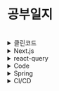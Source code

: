 # 공부일지

<br/>
<details>
<summary>클린코드</summary>
<div markdown="1">
 
* 표면적 수준에서 개선
 
</div>
</details>

<details>
<summary>Next.js</summary>
<div markdown="1">

* SSR 서버 사이드 렌더링
  * 서버에서 페이지를 렌더링하여 생성한 페이지를 클라이언트에 전송 => 
  <br> 브라우저는 페이지에서 요청한 스크립트를 다운로드하고 DOM 위에 하이드레이션함
* SSG 정적 사이트 생성
  * 빌드 과정에서 정적 페이지를 미리 렌더링해서 HTML 마크업 형태로 제공함
  * 개발 환경에서는 매요청마다 getStaticProps가 실행됨
  * revalidate : 이미 빌드가 완료된 사이트에서 주기적으로 정적인 페이지를 업데이트함 (해당 페이지만 업데이트하기 때문에 전체 페이지를 빌드할 필요가 없어짐)
* next/Link
  * 최초 실행시 해당 페이지 html을 불러옴 페이지에서 Link태그 이용시 더 이상 추가적인 html을 받아오지 않음 (자바스크립트 파일만 가져옴) ~a 태그를 이용할 땐 매번 html을 받아와야함~
    * 즉 최초 실행은 SSG로 실행되지만 페이지를 라우팅할 때는 CSR로 빠르게 이동함
  * next/link 는 특정 영역으로 들어와야 파일을 불러옴 => 불필요한 네트워크 요청을 지양함
* ISR 증분 정적 재생성
  * 어느 정도의 주기로 정적 페이지를 다시 렌더링함
* 이미지 최적화
  * 모듈 loader : 'akamai' , vercel로 배포하는 경우 loader 속성 필요 없음
* .next 폴더
  * 네트워크에 보이는 html과 자바스크립트 파일은 .next 폴더에 있음
  * cache, server, static 폴더
    * static / chunk / pages 안에는 getStaticProps-해시값의 이름의 자바스크립트 파일이 있음, 브라우저는 이것을 다운로드함
    * server / pages 안에는 html과 json이 있음
* next/image
  * 서버에서 자동으로 이미지 용량 최적화를 해줌 => webp 형식이기때문
  * quality props를 통해 얼마나 최적화 할지 정할 수 있음 기본은 75
  * placeholder="blur" 를 하면 blur 이미지가 자동으로 적용됨
  * next/image는 외부 이미지의 높이와 너비를 알 수 없음 그래서 빌드타임에 최적화 하지 못함 => 외부 링크를 사용할 때는 width와 height를 넣어야함
    * 가로 세로 크기를 모르는 외부링크를 사용시 fill 속성을 사용하고 부모 태그로 감싼뒤 position을 relative/absolute/fixed 등으로 설정하고 부모의 사이즈를 설정함
  * 사진이 납작해 보일 때는 objectFit 속성을 추가하면됨 contain 또는 cover
* next.configs
  * reactStrictMode : 디버깅을 위해 useEffect 구문을 두번 실행함 불필요 하면 false
* next-seo
  
</div>
</details>


<details>
<summary>react-query</summary>
<div markdown="1">

* suspense

</div>
</details>

<details>
<summary>Code</summary>
<div markdown="1">

* 단일 책임 원칙 (SRP)
  * 변경 지점을 하나로 모아서 변경에 쉽게 대처할 수 있는 구조

</div>
</details>

<details>
<summary>Spring</summary>
<div markdown="1">

* Transactional
  * @Transactional(propagation = Propagation.REQUIRES_NEW) : 새로운 트랜잭션을 생성하고 기존 트랜잭션이 있으면 일시 중단, 기능 완료되면 원래 트랜잭션 다시 시작
* 프록시
  * 클라이언트가 서버에 직접 요청 하는게 아니라 대리자를 통해 간접적으로 서버에 요청하는것
  * 접근 제어, 캐싱, 부가 기능 추가, 프록시 체인
* 템플릿 메서드 패턴
  * 변하는 부분(핵심 기능)과 변하지 않는 부분(추가 기능)을 분리하는 방법
* 전략 패턴
  * 변하지 않는 부분을 Context, 변하지 않는 부분을 Strategy라는 인터페이스를 만들고 위임으로 
* 템플릿 콜백 패턴
* 프록시 패턴
  * 접근 제어가 목적
* 데코레이터 패턴
* ThreadLocal
  * 해당 쓰레드만 접근할 수 있는 저장소
  * 해당 쓰레드가  쓰레드 로컬을 모두 사용하면 remove를 호출해서 저장된 값을 제거해야한다
* AOP
  * 어드바이스 : 부가 기능
    * @Before : 조인 포인트 실행 전. 작업 흐름을 변경할 수 없다
    * @AfterReturning : 메서드 실행이 정상적으로 반환될 때 실행
    * @AfterThrowing : 메서드 실행이 예외를 던져서 종료될 때 실행
    * @After : 메서드 실행이 종료되면 실행. finally
    * @Around : 메서드 실행의 주변에서 실행. 메서드 실행 전후에 실행. 가장 강력한 어드바이스. ProceedingJoinPoint 사용
  * 조인 포인트 : 어드바이스가 적용될 수 있는 위치
  * 포인트컷 : 조인 포인트 중에서 어드바이스가 적용될 위치를 선별하는 기능
  * 타겟 : 어드바이스를 받는 객체, 포인트컷으로 결정
  * 에스팩트 : 어드바이스 + 포인트컷을 모듈화 한것
  * 위빙 : 포인트컷으로 결정한 타겟의 조인 포인트에 어드바이스를 적용하는 것
  * 동일한 Aspect에서의 실행 순서 : @Around => @Before => @After => @AfterReturning => @AfterThrowing
</div>
</details>

<details>
<summary>CI/CD</summary>
<div markdown="1">
 
* GitHub Action
  * 용어
    * workflow : 하나 이상의 작업을 실행하는 프로세스
    * event : 워크플로우 실행을 트리거하는 레포지토리 내의 특정 활동
    * runner : job을 실행하는 서버 각 러너는 하나의 job 실행
    * job : 러너에서 실행되는 step의 집합
    * step : job이 실행하는 개별 명령, 이전의 step 이 실패하면 그 다음은 진행 안함
    * action : 특정 작업을 수행하는 코드 조각, 하나의 step 에서 하나의 action 만 가능
  * 깃헙 마켓플레이스
    * 액션 저장소, 이미 있는 액션을 사용하면 편리함
</div>
</details>
